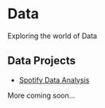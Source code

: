 # Data
Exploring the world of Data

## Data Projects

- [Spotify Data Analysis](https://github.com/agcdtmr/spotify-data)

More coming soon...
